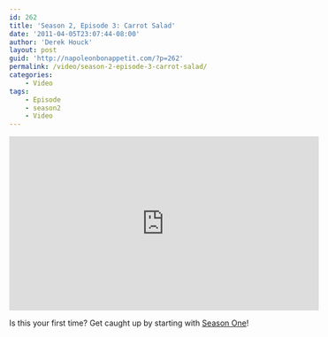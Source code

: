 ```yaml
---
id: 262
title: 'Season 2, Episode 3: Carrot Salad'
date: '2011-04-05T23:07:44-08:00'
author: 'Derek Houck'
layout: post
guid: 'http://napoleonbonappetit.com/?p=262'
permalink: /video/season-2-episode-3-carrot-salad/
categories:
    - Video
tags:
    - Episode
    - season2
    - Video
---
```


<iframe allowfullscreen="" frameborder="0" height="315" loading="lazy" src="http://www.youtube.com/embed/PoMxlLE_qnw?rel=0" width="560"></iframe>

Is this your first time? Get caught up by starting with [Season One](/episodes/)!